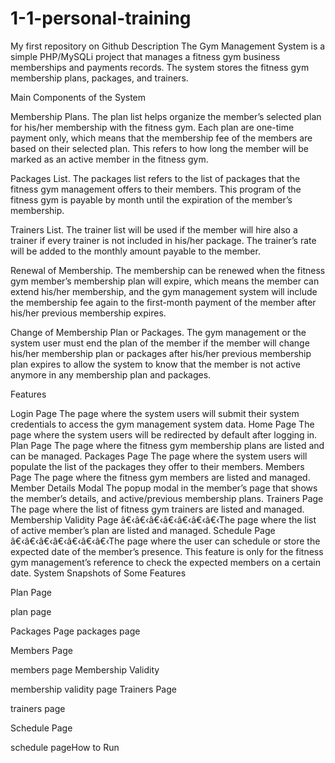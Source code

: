 # 1-1-personal-training
My first repository on Github
Description
The Gym Management System is a simple PHP/MySQLi project that manages a fitness gym business memberships and payments records. The system stores the fitness gym membership plans, packages, and trainers.


Main Components of the System

Membership Plans. The plan list helps organize the member’s selected plan for his/her membership with the fitness gym. Each plan are one-time payment only, which means that the membership fee of the members are based on their selected plan. This refers to how long the member will be marked as an active member in the fitness gym.


Packages List. The packages list refers to the list of packages that the fitness gym management offers to their members. This program of the fitness gym is payable by month until the expiration of the member’s membership.

Trainers List. The trainer list will be used if the member will hire also a trainer if every trainer is not included in his/her package. The trainer’s rate will be added to the monthly amount payable to the member.

Renewal of Membership. The membership can be renewed when the fitness gym member’s membership plan will expire, which means the member can extend his/her membership, and the gym management system will include the membership fee again to the first-month payment of the member after his/her previous membership expires.


Change of Membership Plan or Packages. The gym management or the system user must end the plan of the member if the member will change his/her membership plan or packages after his/her previous membership plan expires to allow the system to know that the member is not active anymore in any membership plan and packages.

Features

Login Page
The page where the system users will submit their system credentials to access the gym management system data.
Home Page
The page where the system users will be redirected by default after logging in.
Plan Page
The page where the fitness gym membership plans are listed and can be managed.
Packages Page
The page where the system users will populate the list of the packages they offer to their members.
Members Page
The page where the fitness gym members are listed and managed.
Member Details Modal
The popup modal in the member’s page that shows the member’s details, and active/previous membership plans.
Trainers Page
The page where the list of fitness gym trainers are listed and managed.
Membership Validity Page
â€‹â€‹â€‹â€‹â€‹â€‹â€‹The page where the list of active member’s plan are listed and managed.
Schedule Page
â€‹â€‹â€‹â€‹â€‹â€‹â€‹The page where the user can schedule or store the expected date of the member’s presence. This feature is only for the fitness gym management’s reference to check the expected members on a certain date.
System Snapshots of Some Features


Plan Page


plan page

Packages Page
packages page

Members Page


members page
Membership Validity


membership validity page
Trainers Page


trainers page

Schedule Page

schedule pageHow to Run
